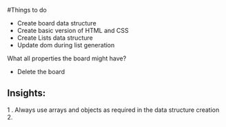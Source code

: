 #Things to do

* Create board data structure
* Create basic version of HTML and CSS
* Create Lists data structure
* Update dom during list generation

 

 What all properties the board might have?
 * Delete the board


 ## Insights:
 1 . Always use arrays and objects as required in the data structure creation
2. 

